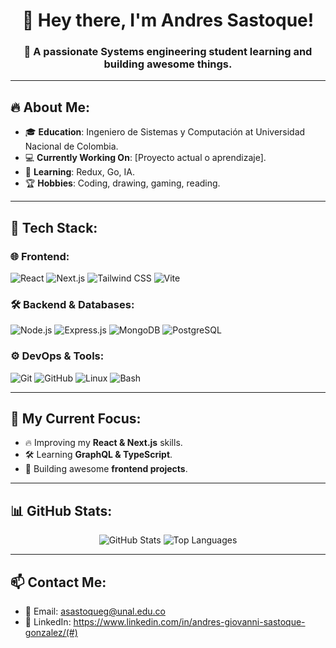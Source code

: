 <h1 align="center">👋 Hey there, I'm Andres Sastoque!</h1>
<h3 align="center">🚀 A passionate Systems engineering student learning and building awesome things.</h3>

---

## 🔥 About Me:
- 🎓 **Education**: Ingeniero de Sistemas y Computación at Universidad Nacional de Colombia.
- 💻 **Currently Working On**: [Proyecto actual o aprendizaje].
- 🌱 **Learning**: Redux, Go, IA.
- 🏆 **Hobbies**: Coding, drawing, gaming, reading.

---

## 🚀 Tech Stack:

### 🌐 Frontend:
![React](https://img.shields.io/badge/React-20232A?style=flat-square&logo=react&logoColor=61DAFB)
![Next.js](https://img.shields.io/badge/Next.js-000000?style=flat-square&logo=next.js&logoColor=white)
![Tailwind CSS](https://img.shields.io/badge/Tailwind%20CSS-38B2AC?style=flat-square&logo=tailwind-css&logoColor=white)
![Vite](https://img.shields.io/badge/Vite-646CFF?style=flat-square&logo=vite&logoColor=white)

### 🛠 Backend & Databases:
![Node.js](https://img.shields.io/badge/Node.js-43853D?style=flat-square&logo=node.js&logoColor=white)
![Express.js](https://img.shields.io/badge/Express.js-000000?style=flat-square&logo=express&logoColor=white)
![MongoDB](https://img.shields.io/badge/MongoDB-4EA94B?style=flat-square&logo=mongodb&logoColor=white)
![PostgreSQL](https://img.shields.io/badge/PostgreSQL-336791?style=flat-square&logo=postgresql&logoColor=white)

### ⚙️ DevOps & Tools:
![Git](https://img.shields.io/badge/Git-F05032?style=flat-square&logo=git&logoColor=white)
![GitHub](https://img.shields.io/badge/GitHub-181717?style=flat-square&logo=github&logoColor=white)
![Linux](https://img.shields.io/badge/Linux-FCC624?style=flat-square&logo=linux&logoColor=black)
![Bash](https://img.shields.io/badge/Bash-121011?style=flat-square&logo=gnu-bash&logoColor=white)

---

## 🚀 My Current Focus:
- 🔥 Improving my **React & Next.js** skills.
- 🛠 Learning **GraphQL & TypeScript**.
- 🎯 Building awesome **frontend projects**.

---

## 📊 GitHub Stats:
<p align="center">
  <img src="https://github-readme-stats.vercel.app/api?username=TU_USUARIO&show_icons=true&theme=radical" alt="GitHub Stats" />
  <img src="https://github-readme-stats.vercel.app/api/top-langs/?username=TU_USUARIO&layout=compact&theme=radical" alt="Top Languages" />
</p>

---

## 📫 Contact Me:
- 📧 Email: asastoqueg@unal.edu.co
- 💼 LinkedIn: https://www.linkedin.com/in/andres-giovanni-sastoque-gonzalez/(#)
